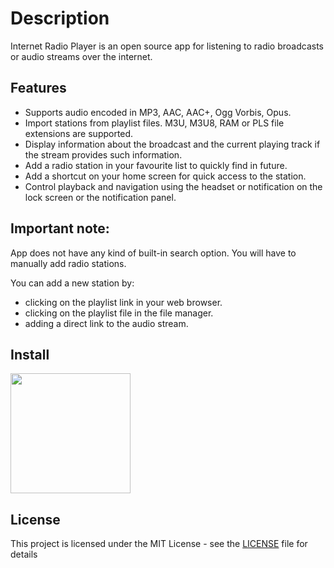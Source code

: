 # Description

Internet Radio Player is an open source app for listening to radio broadcasts or audio streams over the internet.

## Features

 -  Supports audio encoded in MP3, AAC, AAC+, Ogg Vorbis, Opus.
 -  Import stations from playlist files. M3U, M3U8, RAM or PLS file extensions are supported.
 -  Display information about the broadcast and the current playing track if the stream provides such information.
 -  Add a radio station in your favourite list to quickly find in future.
 -  Add a shortcut on your home screen for quick access to the station.
 -  Control playback and navigation using the headset or notification on the lock screen or the notification panel.

## Important note:

App does not have any kind of built-in search option. You will have to manually add radio stations.

You can add a new station by:
 - clicking on the playlist link in your web browser.
 - clicking on the playlist file in the file manager.
 - adding a direct link to the audio stream.
 
## Install

[<img src="https://play.google.com/intl/en_us/badges/images/generic/en_badge_web_generic.png" width="192">][link]

[link]: https://play.google.com/store/apps/details?id=io.github.vladimirmi.internetradioplayer
    
## License

This project is licensed under the MIT License - see the [LICENSE](LICENSE) file for details
